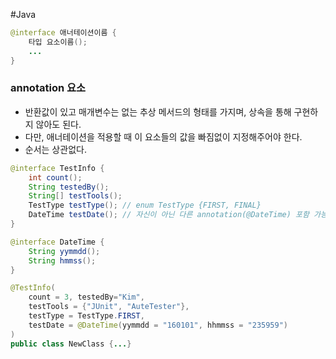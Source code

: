 #Java 

```java
@interface 애너테이션이름 {
	타입 요소이름();
	...
}
```

### annotation 요소
+ 반환값이 있고 매개변수는 없는 추상 메서드의 형태를 가지며, 상속을 통해 구현하지 않아도 된다.
+ 다만, 애너테이션을 적용할 때 이 요소들의 값을 빠짐없이 지정해주어야 한다.
+ 순서는 상관없다.

```java
@interface TestInfo {
	int count();
	String testedBy();
	String[] testTools();
	TestType testType(); // enum TestType {FIRST, FINAL}
	DateTime testDate(); // 자신이 아닌 다른 annotation(@DateTime) 포함 가능
}

@interface DateTime {
	String yymmdd();
	String hmmss();
}
```

```java
@TestInfo(
	count = 3, testedBy="Kim",
	testTools = {"JUnit", "AuteTester"},
	testType = TestType.FIRST,
	testDate = @DateTime(yymmdd = "160101", hhmmss = "235959")
)
public class NewClass {...}
```
